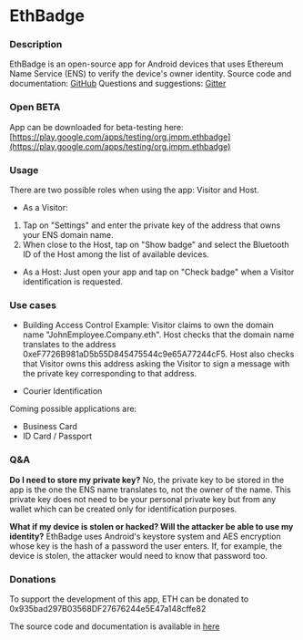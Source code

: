 # EthBadge

### Description
EthBadge is an open-source app for Android devices that uses Ethereum Name Service (ENS) to verify the device's owner identity.
Source code and documentation: [GitHub](https://github.com/js0p/EthBadge)
Questions and suggestions: [Gitter](https://gitter.im/EthBadge/Lobby)

### Open BETA
App can be downloaded for beta-testing here:
[https://play.google.com/apps/testing/org.jmpm.ethbadge](https://play.google.com/apps/testing/org.jmpm.ethbadge)

### Usage
There are two possible roles when using the app: Visitor and Host.

* As a Visitor:
1) Tap on "Settings" and enter the private key of the address that owns your ENS domain name.
2) When close to the Host, tap on "Show badge" and select the Bluetooth ID of the Host among the list of available devices.

* As a Host:
Just open your app and tap on "Check badge" when a Visitor identification is requested.

### Use cases

- Building Access Control
Example: Visitor claims to own the domain name "JohnEmployee.Company.eth". Host checks that the domain name translates to the address 0xeF7726B981aD5b55D845475544c9e65A77244cF5. Host also checks that Visitor owns this address asking the Visitor to sign a message with the private key corresponding to that address.

- Courier Identification

Coming possible applications are:
- Business Card
- ID Card / Passport


### Q&A

**Do I need to store my private key?**
No, the private key to be stored in the app is the one the ENS name translates to, not the owner of the name. This private key does not need to be your personal private key but from any wallet which can be created only for identification purposes.

**What if my device is stolen or hacked? Will the attacker be able to use my identity?**
EthBadge uses Android's keystore system and AES encryption whose key is the hash of a password the user enters. If, for example, the device is stolen, the attacker would need to know that password too.


### Donations
To support the development of this app, ETH can be donated to 0x935bad297B03568DF27676244e5E47a148cffe82


The source code and documentation is available in [here](https://github.com/js0p/EthBadge)

